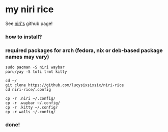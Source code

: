 # my niri rice
See [niri's](https://github.com/YaLTeR/niri) github page!


### how to install?

### required packages for arch (fedora, nix or deb-based package names may vary)
```
sudo pacman -S niri waybar
paru/yay -S tofi trmt kitty
```

```
cd ~/
git clone https://github.com/lucysixsixsix/niri-rice
cd niri-rice/.config

cp -r .niri ~/.config/
cp -r .waybar ~/.config/
cp -r .kitty ~/.config/
cp -r walls ~/.config/
```
### done!
